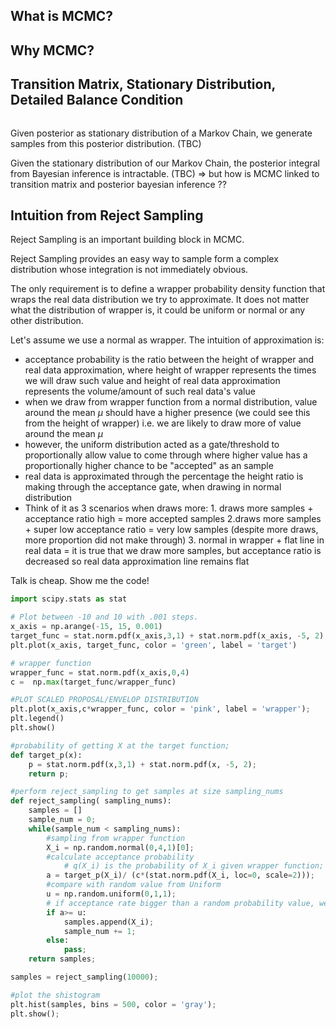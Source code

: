 ## What is MCMC?

## Why MCMC?

## Transition Matrix, Stationary Distribution, Detailed Balance Condition

```python

```

Given posterior as stationary distribution of a Markov Chain, we generate samples from this posterior distribution. (TBC)


Given the stationary distribution of our Markov Chain, the posterior integral from Bayesian inference is intractable. (TBC) => but how is MCMC linked to transition matrix and posterior bayesian inference ??

## Intuition from Reject Sampling

Reject Sampling is an important building block in MCMC.

Reject Sampling provides an easy way to sample form a complex distribution whose integration is not immediately obvious.

The only requirement is to define a wrapper probability density function that wraps the real data distribution we try to approximate. It does not matter what the distribution of wrapper is, it could be uniform or normal or any other distribution.

Let's assume we use a normal as wrapper.
The intuition of approximation is:
* acceptance probability is the ratio between the height of wrapper and real data approximation, where height of wrapper represents the times we will draw such value and height of real data approximation represents the volume/amount of such real data's value
* when we draw from wrapper function from a normal distribution, value around the mean $\mu$ should have a higher presence (we could see this from the height of wrapper) i.e. we are likely to draw more of value around the mean $\mu$
* however, the uniform distribution acted as a gate/threshold to proportionally allow value to come through where higher value has a proportionally higher chance to be "accepted" as an sample
* real data is approximated through the percentage the height ratio is making through the acceptance gate, when drawing in normal distribution
* Think of it as 3 scenarios when draws more: 1. draws more samples + acceptance ratio high = more accepted samples 2.draws more samples + super low acceptance ratio = very low samples (despite more draws, more proportion did not make through) 3. normal in wrapper + flat line in real data = it is true that we draw more samples, but acceptance ratio is decreased so real data approximation line remains flat

Talk is cheap. Show me the code!

```python
import scipy.stats as stat

# Plot between -10 and 10 with .001 steps.
x_axis = np.arange(-15, 15, 0.001)
target_func = stat.norm.pdf(x_axis,3,1) + stat.norm.pdf(x_axis, -5, 2)
plt.plot(x_axis, target_func, color = 'green', label = 'target')

# wrapper function
wrapper_func = stat.norm.pdf(x_axis,0,4)
c =  np.max(target_func/wrapper_func)

#PLOT SCALED PROPOSAL/ENVELOP DISTRIBUTION
plt.plot(x_axis,c*wrapper_func, color = 'pink', label = 'wrapper');
plt.legend()
plt.show()

#probability of getting X at the target function;
def target_p(x):
    p = stat.norm.pdf(x,3,1) + stat.norm.pdf(x, -5, 2);
    return p;

#perform reject_sampling to get samples at size sampling_nums
def reject_sampling( sampling_nums):
    samples = []
    sample_num = 0;
    while(sample_num < sampling_nums):
        #sampling from wrapper function
        X_i = np.random.normal(0,4,1)[0];
        #calculate acceptance probability
            # q(X_i) is the probability of X_i given wrapper function; where loc = mean, scale = sigma (which isstdev, sqrt (4))
        a = target_p(X_i)/ (c*(stat.norm.pdf(X_i, loc=0, scale=2)));
        #compare with random value from Uniform 
        u = np.random.uniform(0,1,1);
        # if acceptance rate bigger than a random probability value, we accept X_i; vice versa
        if a>= u:
            samples.append(X_i);
            sample_num += 1;
        else:
            pass;
    return samples;

samples = reject_sampling(10000);

#plot the shistogram
plt.hist(samples, bins = 500, color = 'gray');
plt.show();

```
